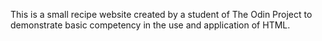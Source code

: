 This is a small recipe website created by a student of The Odin Project to demonstrate basic competency in the use and application of HTML.